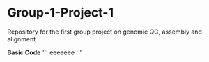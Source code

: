# Group-1-Project-1
Repository for the first group project on genomic QC, assembly and alignment

**Basic Code**
'''
eeeeeee
'''
